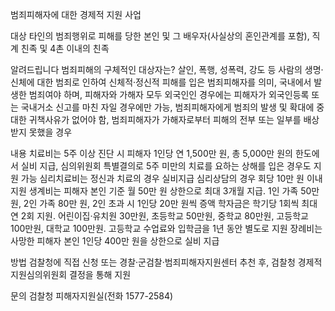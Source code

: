 범죄피해자에 대한 경제적 지원 사업

대상
타인의 범죄행위로 피해를 당한 본인 및 그 배우자(사실상의 혼인관계를 포함), 직계 친족 및 4촌 이내의 친족

알려드립니다
범죄피해의 구체적인 대상자는? 
살인, 폭행, 성폭력, 강도 등 사람의 생명·신체에 대한 범죄로 인하여 신체적·정신적 피해를 입은 범죄피해자를 의미, 국내에서 발생한 범죄여야 하며, 피해자와 가해자 모두 외국인인 경우에는 피해자가 외국인등록 또는 국내거소 신고를 마친 자일 경우에만 가능, 범죄피해자에게 범죄의 발생 및 확대에 중대한 귀책사유가 없어야 함, 범죄피해자가 가해자로부터 피해의 전부 또는 일부를 배상받지 못했을 경우

내용
치료비는 5주 이상 진단 시 피해자 1인당 연 1,500만 원, 총 5,000만 원의 한도에서 실비 지급, 심의위원회 특별결의로 5주 미만의 치료를 요하는 상해를 입은 경우도 지원 가능
심리치료비는 정신과 치료의 경우 실비지급 심리상담의 경우 회당 10만 원 이내 지원
생계비는 피해자 본인 기준 월 50만 원 상한으로 최대 3개월 지급. 1인 가족 50만 원, 2인 가족 80만 원, 2인 초과 시 1인당 20만 원씩 증액
학자금은 학기당 1회씩 최대 연 2회 지원. 어린이집·유치원 30만원, 초등학교 50만원, 중학교 80만원, 고등학교 100만원, 대학교 100만원. 고등학교 수업료와 입학금을 1년 동안 별도로 지원
장례비는 사망한 피해자 본인 1인당 400만 원을 상한으로 실비 지급

방법
검찰청에 직접 신청 또는 경찰·군검찰·범죄피해자지원센터 추천 후, 검찰청 경제적 지원심의위원회 결정을 통해 지원

문의
검찰청 피해자지원실(전화 1577-2584)